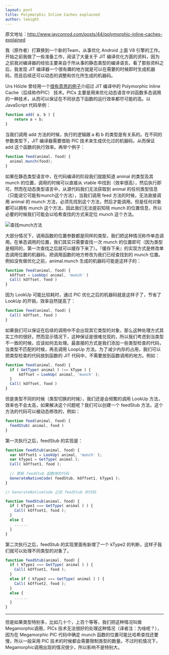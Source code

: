 ```yaml
---
layout: post
title: Polymorphic Inline Caches explained
author: leeight
---
```




原文地址：<http://www.jayconrod.com/posts/44/polymorphic-inline-caches-explained>

我（原作者）打算换到一个新的Team，从事优化 Android 上面 V8 引擎的工作。开始之前我做了一些准备工作，阅读了大量关于 JIT 编译优化方面的资料，因为之前我对编译器的经验主要来自于所从事的静态类型的编译语言。看了那些资料之后，我发现 JIT 编译器一个很有趣的地方就是可以在需要的时候即时生成机器码，而且后续还可以动态的调整和优化所生成的机器码。

Urs Hölzle 曾经用一个[很有意思的例子](http://citeseerx.ist.psu.edu/viewdoc/download?doi=10.1.1.36.6379&rep=rep1&type=pdf)介绍过 JIT 编译中的 Polymorphic Inline Cache（后续称作PIC） 技术。PICs 主要是用来优化动态语言中对函数多态调用的一种技术，从而可以保证在不同状态下函数的运行效率都尽可能的高。以 JavaScript 代码举例：

```javascript
function add( a, b ) {
    return a + b;
}
```

当我们调用 add 方法的时候，执行的逻辑跟 a 和 b 的类型是有关系的。在不同的参数类型下，JIT 编译器需要借助 PIC 技术来生成优化过的机器码，从而保证 add 这个函数的执行效率。再举个例子：

```javascript
function feed(animal, food) {
  animal.munch(food);
}
```

如果在静态类型语言中，在代码编译的阶段我们就能知道 animal 的类型及其 munch 的位置，调用的时候可以直接从 vtable 中找到（效率很高），然后执行即可。然而在动态类型语言中，从源代码我们无法获取到 animal 的任何类型信息（只能说它可能有munch这个方法），当我们调用 feed 方法的时候，无法直接调用 animal 的 munch 方法，必须先找到这个方法，然后才能调用。但是任何对象都可以拥有 munch 这个方法，因此我们无法提前知晓 munch 的位置信息，所以必要的时候我们可能会以哈希查找的方式来定位 munch 这个方法。

![查找munch方法](http://www.jayconrod.com/images/pic/fig1.png)

大部分情况下，调用函数的位置参数都是同样的类型，我们把这种情况称作单态调用。在单态调用的位置，我们其实只需要查找一次 munch 的位置即可（因为类型是相同的，第一次查找之后就可以缓存下来了）。『缓存下来』的实现方式是修改单态调用位置的机器码，把调用函数的地方修改为我们已经查找到的 munch 位置。例如没有做优化之前，animal.munch 生成的机器码可能是这样子的：

```javascript
function feed(animal, food) {
  kOffset = LookUp( animal, 'munch' )
  Call( kOffset, food )
}
```

因为 LookUp 可能比较耗时，通过 PIC 优化之后的机器码就是这样子了，节省了 LookUp 的开销，效率自然提高了：

```javascript
function feed(animal, food) {
  Call( kOffset, food )
}
```

如果我们可以保证在后续的调用中不会出现其它类型的对象，那么这种处理方式其实工作的很好。然而显示情况下，这种保证是很难兑现的，所以我们考虑到当类型不一致的时候，应该如何去处理。最直接的方式是我们添加一些类型检查的代码，当类型不匹配的时候，再去调用 LoopUp 方法。为了减少内存的占用，我们可以把类型检查的代码放到函数的 JIT 代码中，不需要放到函数调用的地方。例如：


```javascript
function feed(animal, food) {
  if ( GetType( animal ) !== kType ) {
      kOffset = LookUp( animal, 'munch' );
  }
  Call( kOffset, food )
}
```

但是类型不同的时候（类型切换的时候），我们还是会频繁的调用 LookUp 方法，效率也不会太高，如果解决这个问题呢？我们可以创建一个 feedStub 方法，这个方法的代码可以被动态修改的，例如：

```javascript
function feed(animal, food) {
  feedStub( animal, food )
}
```

第一次执行之后，feedStub 的实现是：

```javascript
function feedStub(animal, food) {
  var kOffset1 = LookUp( animal, 'munch' );
  var kType1 = GetType( animal );
  Call( kOffset1, food );
  
  // 更新 feedStub 函数体的代码
  GenerateNativeCode( feedStub, kOffset1, kType1 );
}

// GenerateNativeCode 之后 feedStub 的代码

function feedStub(animal, food) {
  if ( kType1 === GetType( animal ) ) {
    Call( kOffset1, food );
  }
  else {
    ......
  }
}
```

第二次执行之后，feedStub 的实现里面有新增了一个 kType2 的判断，这样子我们就可以处理不同类型的对象了。

```javascript
function feedStub(animal, food) {
  if ( kType1 === GetType( animal ) ) {
    Call( kOffset1, food );
  }
  else if ( kType2 === GetType( animal ) ) {
    Call( kOffset2, food );
  }
  else {
    ......
  }
}
```

---

但是如果类型特别多，比如几十个，上百个等等，我们把这种情况叫做Megamorphic调用，PICs 技术无法很好的处理这种情况（译者注：为啥呢？），因为在 Megamorphic PIC 代码中确定 munch 函数的位置可能比哈希查找还要慢，所以一般采用 PIC 技术的时候都会需要限制类型的数量。不过时机情况下，Megamorphic调用出现的情况很少，所以影响不是特别大。






